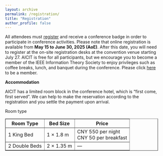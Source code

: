 ```yaml
---
layout: archive
permalink: /registration/
title: "Registration"
author_profile: false
---
```



All attendees must <a href="https://forms.office.com/r/PTiHsBfg4x" target="_blank">register</a> and receive a conference badge in order to participate in conference activities. Please note that online registration is available from **May 15 to June 30, 2025 (AoE)**. After this date, you will need to register at the on-site registration desks at the convention venue starting July 27. AICIT is free for all participants, but we encourage you to become a member of the IEEE Information Theory Society to enjoy privileges such as coffee breaks, lunch, and banquet during the conference. Please click <a href="https://www.ieee.org/membership-catalog/productdetail/showProductDetailPage.html?product=MEMIT012&searchResults=Y" target="_blank">here</a> to be a member.

**Accommodation**

AICIT has a limited room block in the conference hotel, which is “first come, first served”. We can help to make the reservation according to the registration and you settle the payment upon arrival. 

Room type

<table border="1" cellpadding="8" cellspacing="0">
  <thead>
    <tr>
      <th>Room Type</th>
      <th>Bed Size</th>
      <th>Price</th>
    </tr>
  </thead>
  <tbody>
    <tr>
      <td>1 King Bed</td>
      <td>1 × 1.8 m</td>
      <td>CNY 550 per night<br>CNY 50 per breakfast</td>
    </tr>
    <tr>
      <td>2 Double Beds</td>
      <td>2 × 1.35 m</td>
      <td>—</td>
    </tr>
  </tbody>
</table>

